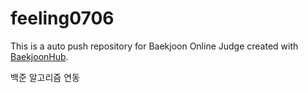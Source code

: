 # feeling0706
This is a auto push repository for Baekjoon Online Judge created with [BaekjoonHub](https://github.com/BaekjoonHub/BaekjoonHub).

백준 알고리즘 연동
